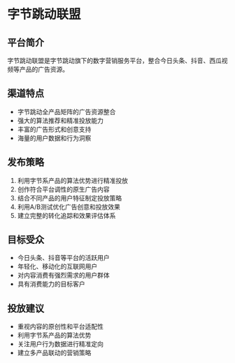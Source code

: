 # 字节跳动联盟

## 平台简介
字节跳动联盟是字节跳动旗下的数字营销服务平台，整合今日头条、抖音、西瓜视频等产品的广告资源。

## 渠道特点
- 字节跳动全产品矩阵的广告资源整合
- 强大的算法推荐和精准投放能力
- 丰富的广告形式和创意支持
- 海量的用户数据和行为洞察

## 发布策略
1. 利用字节系产品的算法优势进行精准投放
2. 创作符合平台调性的原生广告内容
3. 结合不同产品的用户特征制定投放策略
4. 利用A/B测试优化广告创意和投放效果
5. 建立完整的转化追踪和效果评估体系

## 目标受众
- 今日头条、抖音等平台的活跃用户
- 年轻化、移动化的互联网用户
- 对内容消费有强烈需求的用户群体
- 具有消费能力的目标客户

## 投放建议
- 重视内容的原创性和平台适配性
- 利用字节系产品的算法优势
- 关注用户行为数据进行精准定向
- 建立多产品联动的营销策略